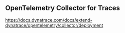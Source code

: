 ## OpenTelemetry Collector for Traces
https://docs.dynatrace.com/docs/extend-dynatrace/opentelemetry/collector/deployment
